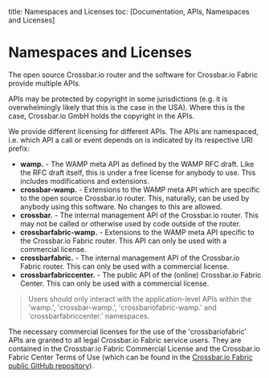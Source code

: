 title: Namespaces and Licenses
toc: [Documentation, APIs, Namespaces and Licenses]

# Namespaces and Licenses

The open source Crossbar.io router and the software for Crossbar.io Fabric provide multiple APIs.

APIs may be protected by copyright in some jurisdictions (e.g. it is overwhelmingly likely that this is the case in the USA). Where this is the case, Crossbar.io GmbH holds the copyright in the APIs.

We provide different licensing for different APIs. The APIs are namespaced, i.e. which API a call or event depends on is indicated by its respective URI prefix:

* **wamp.** - The WAMP meta API as defined by the WAMP RFC draft. Like the RFC draft itself, this is under a free license for anybody to use. This includes modifications and extensions.
* **crossbar-wamp.** - Extensions to the WAMP meta API which are specific to the open source Crossbar.io router. This, naturally, can be used by anybody using this software. No changes to this are allowed.
* **crossbar.** - The internal management API of the Crossbar.io router. This may not be called or otherwise used by code outside of the router.
* **crossbarfabric-wamp.** - Extensions to the WAMP meta API specific to the Crossbar.io Fabric router. This API can only be used with a commercial license.
* **crossbarfabric.** - The internal management API of the Crossbar.io Fabric router. This can only be used with a commercial license.
* **crossbarfabriccenter.** - The public API of the (online) Crossbar.io Fabric Center. This can only be used with a commercial license.

> Users should only interact with the application-level APIs within the 'wamp.', 'crossbar-wamp.', 'crossbariofabric-wamp.' and 'crossbarfabriccenter.' namespaces.

The necessary commercial licenses for the use of the 'crossbariofabric' APIs are granted to all legal Crossbar.io Fabric service users. They are contained in the Crossbar.io Fabric Commercial License and the Crossbar.io Fabric Center Terms of Use (which can be found in the [Crossbar.io Fabric public GitHub repository](https://github.com/crossbario/crossbar-fabric-public/tree/master/legal)).
